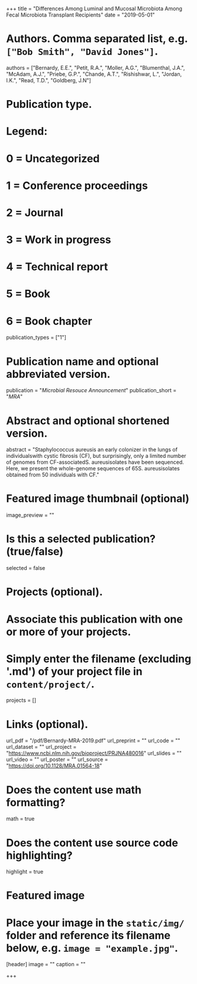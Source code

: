 +++
title = "Differences Among Luminal and Mucosal Microbiota Among Fecal Microbiota Transplant Recipients"
date = "2019-05-01"

# Authors. Comma separated list, e.g. `["Bob Smith", "David Jones"]`.
authors = ["Bernardy, E.E.", "Petit, R.A.", "Moller, A.G.", "Blumenthal, J.A.", "McAdam, A.J.", "Priebe, G.P.", "Chande, A.T.", "Rishishwar, L.", "Jordan, I.K.", "Read, T.D.", "Goldberg, J.N"]

# Publication type.
# Legend:
# 0 = Uncategorized
# 1 = Conference proceedings
# 2 = Journal
# 3 = Work in progress
# 4 = Technical report
# 5 = Book
# 6 = Book chapter
publication_types = ["1"]

# Publication name and optional abbreviated version.
publication = "*Microbial Resouce Announcement*"
publication_short = "*MRA*"

# Abstract and optional shortened version.
abstract = "Staphylococcus aureusis an early colonizer in the lungs of individualswith cystic fibrosis (CF), but surprisingly, only a limited number of genomes from CF-associatedS. aureusisolates have been sequenced. Here, we present the whole-genome sequences of 65S. aureusisolates obtained from 50 individuals with CF."

# Featured image thumbnail (optional)
image_preview = ""

# Is this a selected publication? (true/false)
selected = false

# Projects (optional).
#   Associate this publication with one or more of your projects.
#   Simply enter the filename (excluding '.md') of your project file in `content/project/`.
projects = []

# Links (optional).
url_pdf = "/pdf/Bernardy-MRA-2019.pdf"
url_preprint = ""
url_code = ""
url_dataset = ""
url_project = "https://www.ncbi.nlm.nih.gov/bioproject/PRJNA480016"
url_slides = ""
url_video = ""
url_poster = ""
url_source = "https://doi.org/10.1128/MRA.01564-18"

# Does the content use math formatting?
math = true

# Does the content use source code highlighting?
highlight = true

# Featured image
# Place your image in the `static/img/` folder and reference its filename below, e.g. `image = "example.jpg"`.
[header]
image = ""
caption = ""

+++

